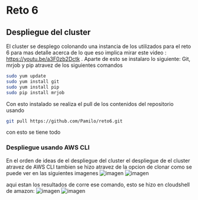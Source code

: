 # Reto 6

## Despliegue del cluster 
El cluster se desplego colonando una instancia de los utilizados para el reto 6 para mas detalle acerca de lo que eso implica mirar este video : https://youtu.be/a3F0zb2Dctk .
Aparte de esto se instalaro lo siguiente: Git, mrjob y pip atravez de los siguientes comandos
```bash
sudo yum update
sudo yum install git
sudo yum install pip
sudo pip install mrjob
```
Con esto instalado se realiza el pull de los contenidos del repositorio usando
```bash
git pull https://github.com/Pamilo/reto6.git
```
con esto  se tiene todo
### Despliegue usando AWS CLI
En el orden de ideas de el despliegue del cluster el despliegue de el cluster atravez de AWS CLI tambien se hizo atravez de la opcion de clonar como se puede ver en las siguientes imagenes
![imagen](https://github.com/Pamilo/reto6/assets/81716232/a21e5965-4de8-4768-99b5-b49be933bd65)
![imagen](https://github.com/Pamilo/reto6/assets/81716232/945a8ab5-5213-4377-8831-236c154abe34)

aqui estan los resultados de corre ese comando, esto se hizo en cloudshell de amazon:
![imagen](https://github.com/Pamilo/reto6/assets/81716232/fc21e192-3897-4787-9d63-a145854771b1)
![imagen](https://github.com/Pamilo/reto6/assets/81716232/e3136053-cb64-4654-97bd-a017e990db58)
